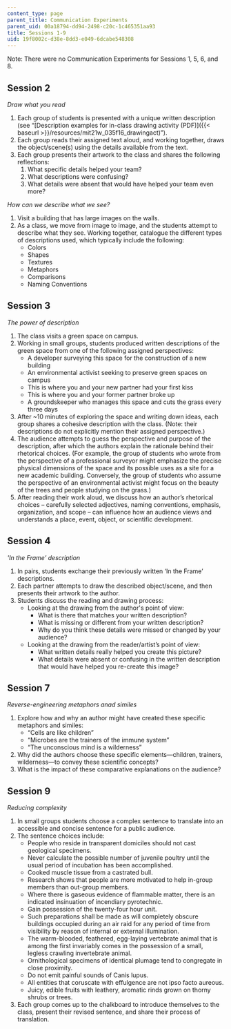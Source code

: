 ```yaml
---
content_type: page
parent_title: Communication Experiments
parent_uid: 00a18794-dd94-2498-c20c-1c465351aa93
title: Sessions 1-9
uid: 19f8002c-d38e-8dd3-e049-6dcabe548308
---
```


Note: There were no Communication Experiments for Sessions 1, 5, 6, and 8.

Session 2
---------

_Draw what you read_

1.  Each group of students is presented with a unique written description (see “[Description examples for in-class drawing activity (PDF)]({{< baseurl >}}/resources/mit21w_035f16_drawingact)”).
2.  Each group reads their assigned text aloud, and working together, draws the object/scene(s) using the details available from the text.
3.  Each group presents their artwork to the class and shares the following reflections:
    1.  What specific details helped your team?
    2.  What descriptions were confusing?
    3.  What details were absent that would have helped your team even more?

_How can we describe what we see?_

1.  Visit a building that has large images on the walls.
2.  As a class, we move from image to image, and the students attempt to describe what they see. Working together, catalogue the different types of descriptions used, which typically include the following:
    *   Colors
    *   Shapes
    *   Textures
    *   Metaphors
    *   Comparisons
    *   Naming Conventions

Session 3
---------

_The power of description_

1.  The class visits a green space on campus.
2.  Working in small groups, students produced written descriptions of the green space from one of the following assigned perspectives:
    *   A developer surveying this space for the construction of a new building
    *   An environmental activist seeking to preserve green spaces on campus
    *   This is where you and your new partner had your first kiss
    *   This is where you and your former partner broke up
    *   A groundskeeper who manages this space and cuts the grass every three days
3.  After ~10 minutes of exploring the space and writing down ideas, each group shares a cohesive description with the class. (Note: their descriptions do not explicitly mention their assigned perspective.)
4.  The audience attempts to guess the perspective and purpose of the description, after which the authors explain the rationale behind their rhetorical choices. (For example, the group of students who wrote from the perspective of a professional surveyor might emphasize the precise physical dimensions of the space and its possible uses as a site for a new academic building. Conversely, the group of students who assume the perspective of an environmental activist might focus on the beauty of the trees and people studying on the grass.)
5.  After reading their work aloud, we discuss how an author’s rhetorical choices – carefully selected adjectives, naming conventions, emphasis, organization, and scope – can influence how an audience views and understands a place, event, object, or scientific development.

Session 4
---------

_'In the Frame' description_

1.  In pairs, students exchange their previously written ‘In the Frame’ descriptions.
2.  Each partner attempts to draw the described object/scene, and then presents their artwork to the author.
3.  Students discuss the reading and drawing process:
    *   Looking at the drawing from the author's point of view:
        *   What is there that matches your written description?
        *   What is missing or different from your written description?
        *   Why do you think these details were missed or changed by your audience?
    *   Looking at the drawing from the reader/artist’s point of view:
        *   What written details really helped you create this picture?
        *   What details were absent or confusing in the written description that would have helped you re-create this image?

Session 7
---------

_Reverse-engineering metaphors anad similes_

1.  Explore how and why an author might have created these specific metaphors and similes:
    *   “Cells are like children”
    *   “Microbes are the trainers of the immune system”
    *   “The unconscious mind is a wilderness”
2.  Why did the authors choose these specific elements—children, trainers, wilderness—to convey these scientific concepts?
3.  What is the impact of these comparative explanations on the audience?

Session 9
---------

_Reducing complexity_

1.  In small groups students choose a complex sentence to translate into an accessible and concise sentence for a public audience.
2.  The sentence choices include:
    *   People who reside in transparent domiciles should not cast geological specimens.
    *   Never calculate the possible number of juvenile poultry until the usual period of incubation has been accomplished.
    *   Cooked muscle tissue from a castrated bull.
    *   Research shows that people are more motivated to help in-group members than out-group members.
    *   Where there is gaseous evidence of flammable matter, there is an indicated insinuation of incendiary pyrotechnic.
    *   Gain possession of the twenty-four hour unit.
    *   Such preparations shall be made as will completely obscure buildings occupied during an air raid for any period of time from visibility by reason of internal or external illumination.
    *   The warm-blooded, feathered, egg-laying vertebrate animal that is among the first invariably comes in the possession of a small, legless crawling invertebrate animal.
    *   Ornithological specimens of identical plumage tend to congregate in close proximity.
    *   Do not emit painful sounds of Canis lupus.
    *   All entities that coruscate with effulgence are not ipso facto aureous.
    *   Juicy, edible fruits with leathery, aromatic rinds grown on thorny shrubs or trees.
3.  Each group comes up to the chalkboard to introduce themselves to the class, present their revised sentence, and share their process of translation.